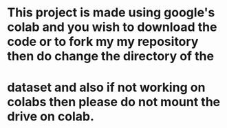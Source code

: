 # This project is made using google's colab and you wish to download the code or to fork my my repository then do change the directory of the 
# dataset and also if not working on colabs then please do not mount the drive on colab.
